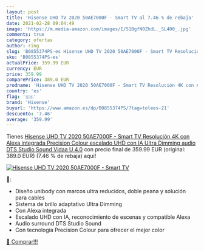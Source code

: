 ```yaml
---
layout: post
title: 'Hisense UHD TV 2020 50AE7000F - Smart TV al 7.46 % de rebaja'
date: 2021-02-28 09:04:49
image: 'https://m.media-amazon.com/images/I/51BgfN0ZhdL._SL400_.jpg'
comments: true
category: ofertas
author: ring
slug: 'B0855374PS-es Hisense UHD TV 2020 50AE7000F - Smart TV Resolución 4K con...'
sku: 'B0855374PS-es'
actualPrice: 359.99 EUR
currency: EUR
price: 359.99
comparePrice: 389.0 EUR
prodname: 'Hisense UHD TV 2020 50AE7000F - Smart TV Resolución 4K con Alexa integrada  Precision Colour  escalado UHD con IA  Ultra Dimming  audio DTS Studio Sound  Vidaa U 4.0'
country: 'es'
flag: '🇪🇸'
brand: 'Hisense'
buyurl: 'https://www.amazon.es/dp/B0855374PS/?tag=tolees-21'
descuento: '7.46'
average: '359.99'
---
```


Tienes [Hisense UHD TV 2020 50AE7000F - Smart TV Resolución 4K con Alexa integrada  Precision Colour  escalado UHD con IA  Ultra Dimming  audio DTS Studio Sound  Vidaa U 4.0](https://www.amazon.es/dp/B0855374PS/?tag=tolees-21) con precio final de  359.99 EUR (original: 389.0 EUR) (7.46 %  de rebaja) aqui!

[![Hisense UHD TV 2020 50AE7000F - Smart TV](https://m.media-amazon.com/images/I/51BgfN0ZhdL._SL400_.jpg)](https://www.amazon.es/dp/B0855374PS/?tag=tolees-21)

🔎:

- Diseño unibody con marcos ultra reducidos, doble peana y solución para cables
- Sistema de brillo adaptativo Ultra Dimming
- Con Alexa integrada
- Escalado UHD con IA, reconocimiento de escenas y compatible Alexa
- Audio surround DTS Studio Sound
- Con tecnología Precision Colour para ofrecer el mejor color

[🛒 Comprar!!!](https://www.amazon.es/dp/B0855374PS/?tag=tolees-21)
